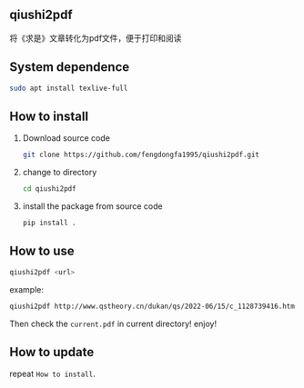 ## qiushi2pdf
将《求是》文章转化为pdf文件，便于打印和阅读

## System dependence
```bash
sudo apt install texlive-full
```

## How to install
1. Download source code
    ```bash
    git clone https://github.com/fengdongfa1995/qiushi2pdf.git
    ```

1. change to directory
    ```bash
    cd qiushi2pdf
    ```

1. install the package from source code
    ```bash
    pip install .
    ```

## How to use
```bash
qiushi2pdf <url>
```

example:
```bash
qiushi2pdf http://www.qstheory.cn/dukan/qs/2022-06/15/c_1128739416.htm
```

Then check the `current.pdf` in current directory! enjoy!

## How to update
repeat `How to install`.